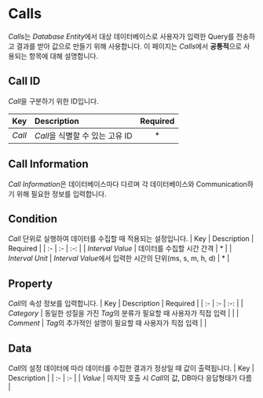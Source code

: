 # Calls
*Calls*는 *Database Entity*에서 대상 데이터베이스로 사용자가 입력한 Query를 전송하고 결과를 받아 값으로 만들기 위해 사용합니다. 이 페이지는 *Calls*에서 **공통적**으로 사용되는 항목에 대해 설명합니다.

## Call ID
*Call*을 구분하기 위한 ID입니다. 

| Key | Description | Required |
| :- | :- | :-: |
| _Call_ | *Call*을 식별할 수 있는 고유 ID | * |

## Call Information
*Call Information*은 데이터베이스마다 다르며 각 데이터베이스와 Communication하기 위해 필요한 정보를 입력합니다.

## Condition
*Call* 단위로 실행하여 데이터를 수집할 때 적용되는 설정입니다.
| Key | Description | Required |
| :- | :- | :-: |
| _Interval Value_ | 데이터를 수집할 시간 간격 | * |
| _Interval Unit_ | *Interval Value*에서 입력한 시간의 단위(ms, s, m, h, d) | * |

## Property
*Call*의 속성 정보를 입력합니다.
| Key | Description | Required |
| :- | :- | :-: |
| _Category_ | 동일한 성질을 가진 *Tag*의 분류가 필요할 때 사용자가 직접 입력 |  |
| _Comment_ | *Tag*의 추가적인 설명이 필요할 때 사용자가 직접 입력 |  |

## Data
*Call*의 설정 데이터에 따라 데이터를 수집한 결과가 정상일 때 값이 출력됩니다.
| Key | Description |
| :- | :- |
| _Value_ | 마지막 호출 시 *Call*의 값, DB마다 응답형태가 다름 |
